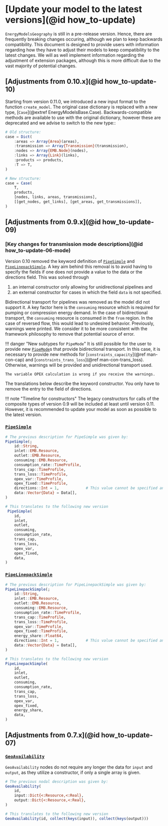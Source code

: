 # [Update your model to the latest versions](@id how_to-update)

`EnergyModelsGeography` is still in a pre-release version.
Hence, there are frequently breaking changes occuring, although we plan to keep backwards compatibility.
This document is designed to provide users with information regarding how they have to adjust their models to keep compatibility to the latest changes.
We will as well implement information regarding the adjustment of extension packages, although this is more difficult due to the vast majority of potential changes.

## [Adjustments from 0.10.x](@id how_to-update-10)

Starting from version 0.11.0, we introduced a new input format to the function `create_model`.
The original case dictionary is replaced with a new type, [`Case`](@extref EnergyModelsBase.Case).
Backwards-compatible methods are available to use with the original dictionary, however these are deprecated and we advise to switch to the new type::

```julia
# Old structure:
case = Dict(
    :areas => Array{Area}(areas),
    :transmission => Array{Transmission}(transmission),
    :nodes => Array{EMB.Node}(nodes),
    :links => Array{Link}(links),
    :products => products,
    :T => T,
)

# New structure:
case = Case(
    T,
    products,
    [nodes, links, areas, transmissions],
    [[get_nodes, get_links], [get_areas, get_transmissions]],
)
```

## [Adjustments from 0.9.x](@id how_to-update-09)

### [Key changes for transmission mode descriptions](@id how_to-update-06-mode)

Version 0.10 removed the keyword definition of [`PipeSimple`](@ref) and [`PipeLinepackSimple`](@ref).
A key aim behind this removal is to avoid having to specify the fields if one does not provide a value to the data or the directions field.
This was solved through

1. an internal constructor only allowing for unidirectional pipelines and
2. an external constructor for cases in which the field `data` is not specified.

Bidirectional transport for pipelines was removed as the model did not support it.
A key factor here is the `consuming` resource which is required for pumping or compression energy demand.
In the case of bidirectional transport, the `consuming` resource is consumed in the `from` region.
In the case of reversed flow, this would lead to undesired behavior.
Previously, warnings were printed.
We consider it to be more consistent with the framework philosophy to remove that potential source of error.

!!! danger "New subtypes for `PipeMode`"
    It is still possible for the user to provide new [`PipeMode`](@ref)s that provide bidirectional transport.
    In this case, it is necessary to provide new methods for [`constraints_capacity`](@ref man-con-cap) and [`constraints_trans_loss`](@ref man-con-trans_loss).
    Otherwise, warnings will be provided and unidirectional transport used.

    The variable OPEX calculation is wrong if you receive the warnings.

The translations below describe the keyword constructor.
You only have to remove the entry to the field of directions.

!!! note "Timeline for constructors"
    The legacy constructors for calls of the composite types of version 0.9 will be included at least until version 0.11.
    However, it is recommended to update your model as soon as possible to the latest version.

### [`PipeSimple`](@ref)

```julia
# The previous description for PipeSimple was given by:
PipeSimple(;
    id::String,
    inlet::EMB.Resource,
    outlet::EMB.Resource,
    consuming::EMB.Resource,
    consumption_rate::TimeProfile,
    trans_cap::TimeProfile,
    trans_loss::TimeProfile,
    opex_var::TimeProfile,
    opex_fixed::TimeProfile,
    directions::Int = 1,            # This value cannot be specified any longer
    data::Vector{Data} = Data[],
)

# This translates to the following new version
 PipeSimple(
    id,
    inlet,
    outlet,
    consuming,
    consumption_rate,
    trans_cap,
    trans_loss,
    opex_var,
    opex_fixed,
    data,
)
```

### [`PipeLinepackSimple`](@ref)

```julia
# The previous description for PipeLinepackSimple was given by:
PipeLinepackSimple(;
    id::String,
    inlet::EMB.Resource,
    outlet::EMB.Resource,
    consuming::EMB.Resource,
    consumption_rate::TimeProfile,
    trans_cap::TimeProfile,
    trans_loss::TimeProfile,
    opex_var::TimeProfile,
    opex_fixed::TimeProfile,
    energy_share::Float64,
    directions::Int = 1,            # This value cannot be specified any longer
    data::Vector{Data} = Data[],
)

# This translates to the following new version
PipeLinepackSimple(
    id,
    inlet,
    outlet,
    consuming,
    consumption_rate,
    trans_cap,
    trans_loss,
    opex_var,
    opex_fixed,
    energy_share,
    data,
)
```

## [Adjustments from 0.7.x](@id how_to-update-07)

### [`GeoAvailability`](@ref)

`GeoAvailability` nodes do not require any longer the data for `input` and `output`, as they utilize a constructor, if only a single array is given.

```julia
# The previous nodal description was given by:
GeoAvailability(
    id,
    input::Dict{<:Resource,<:Real},
    output::Dict{<:Resource,<:Real},
)

# This translates to the following new version
GeoAvailability(id, collect(keys(input)), collect(keys(output)))
```
